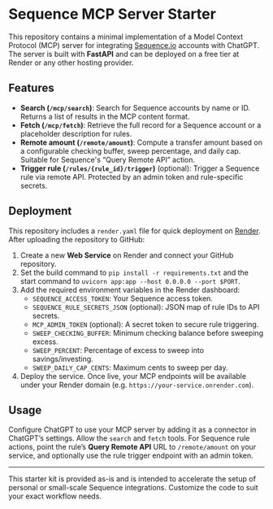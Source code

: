 # Sequence MCP Server Starter

This repository contains a minimal implementation of a Model Context Protocol (MCP) server for
integrating [Sequence.io](https://getsequence.io) accounts with ChatGPT. The server is built
with **FastAPI** and can be deployed on a free tier at Render or any other hosting
provider.

## Features

- **Search (`/mcp/search`)**: Search for Sequence accounts by name or ID. Returns a list of
  results in the MCP content format.
- **Fetch (`/mcp/fetch`)**: Retrieve the full record for a Sequence account or a placeholder
  description for rules.
- **Remote amount (`/remote/amount`)**: Compute a transfer amount based on a configurable
  checking buffer, sweep percentage, and daily cap. Suitable for Sequence's “Query Remote API”
  action.
- **Trigger rule (`/rules/{rule_id}/trigger`)** (optional): Trigger a Sequence rule via
  remote API. Protected by an admin token and rule-specific secrets.

## Deployment

This repository includes a `render.yaml` file for quick deployment on
[Render](https://render.com). After uploading the repository to GitHub:

1. Create a new **Web Service** on Render and connect your GitHub repository.
2. Set the build command to `pip install -r requirements.txt` and the start command to
   `uvicorn app:app --host 0.0.0.0 --port $PORT`.
3. Add the required environment variables in the Render dashboard:
   - `SEQUENCE_ACCESS_TOKEN`: Your Sequence access token.
   - `SEQUENCE_RULE_SECRETS_JSON` (optional): JSON map of rule IDs to API secrets.
   - `MCP_ADMIN_TOKEN` (optional): A secret token to secure rule triggering.
   - `SWEEP_CHECKING_BUFFER`: Minimum checking balance before sweeping excess.
   - `SWEEP_PERCENT`: Percentage of excess to sweep into savings/investing.
   - `SWEEP_DAILY_CAP_CENTS`: Maximum cents to sweep per day.
4. Deploy the service. Once live, your MCP endpoints will be available under your
   Render domain (e.g. `https://your-service.onrender.com`).

## Usage

Configure ChatGPT to use your MCP server by adding it as a connector in
ChatGPT’s settings. Allow the `search` and `fetch` tools. For Sequence rule
actions, point the rule’s **Query Remote API** URL to `/remote/amount` on your
service, and optionally use the rule trigger endpoint with an admin token.

---

This starter kit is provided as-is and is intended to accelerate the setup of
personal or small-scale Sequence integrations. Customize the code to suit your
exact workflow needs.